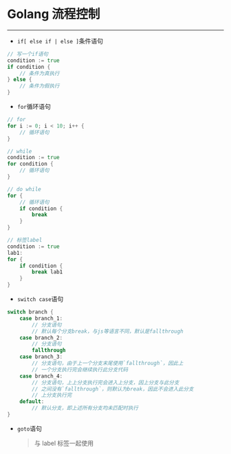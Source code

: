 # Golang 流程控制

---

- `if[ else if | else ]`条件语句

```go
// 写一个if语句
condition := true
if condition {
    // 条件为真执行
} else {
    // 条件为假执行
}
```

- `for`循环语句

```go
// for
for i := 0; i < 10; i++ {
    // 循环语句
}

// while
condition := true
for condition {
    // 循环语句
}

// do while
for {
    // 循环语句
    if condition {
        break
    }
}

// 标签label
condition := true
lab1:
for {
    if condition {
        break lab1
    }
}
```

- `switch case`语句

```go
switch branch {
    case branch_1:
        // 分支语句
        // 默认每个分支break，与js等语言不同，默认是fallthrough
    case branch_2:
        // 分支语句
        fallthrough
    case branch_3:
        // 分支语句，由于上一个分支末尾使用`fallthrough`，因此上
        // 一个分支执行完会继续执行此分支代码
    case branch_4:
        // 分支语句，上上分支执行完会进入上分支，因上分支与此分支
        // 之间没有`fallthrough`，则默认为break，因此不会进入此分支
        // 上分支执行完
    default:
        // 默认分支，即上述所有分支均未匹配时执行
}
```

- `goto`语句
  > 与 label 标签一起使用
